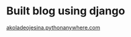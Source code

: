 # Built blog using django

<a href="akoladeojesina.pythonanywhere.com">akoladeojesina.pythonanywhere.com</a>
